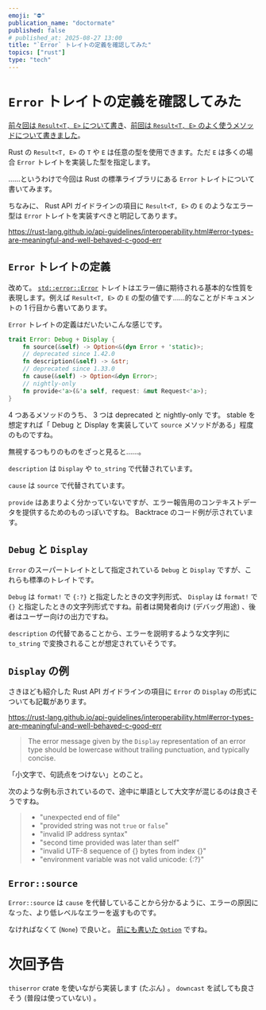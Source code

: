 ```yaml
---
emoji: "⛔"
publication_name: "doctormate"
published: false
# published_at: 2025-08-27 13:00
title: "`Error` トレイトの定義を確認してみた"
topics: ["rust"]
type: "tech"
---
```


# `Error` トレイトの定義を確認してみた

[前々回は `Result<T, E>` について書き](https://zenn.dev/doctormate/articles/4d7ef9face7b07)、[前回は `Result<T, E>` のよく使うメソッドについて書きました](https://zenn.dev/doctormate/articles/0142554bb24491)。

Rust の `Result<T, E>` の `T` や `E` は任意の型を使用できます。ただ `E` は多くの場合 `Error` トレイトを実装した型を指定します。

……というわけで今回は Rust の標準ライブラリにある `Error` トレイトについて書いてみます。

ちなみに、 Rust API ガイドラインの項目に `Result<T, E>` の `E` のようなエラー型は `Error` トレイトを実装すべきと明記してあります。

<https://rust-lang.github.io/api-guidelines/interoperability.html#error-types-are-meaningful-and-well-behaved-c-good-err>

## `Error` トレイトの定義

改めて。 [`std::error::Error`](https://doc.rust-lang.org/std/error/trait.Error.html) トレイトはエラー値に期待される基本的な性質を表現します。例えば `Result<T, E>` の `E` の型の値です……的なことがドキュメントの 1 行目から書いてあります。

`Error` トレイトの定義はだいたいこんな感じです。

```rust
trait Error: Debug + Display {
    fn source(&self) -> Option<&(dyn Error + 'static)>;
    // deprecated since 1.42.0
    fn description(&self) -> &str;
    // deprecated since 1.33.0
    fn cause(&self) -> Option<&dyn Error>;
    // nightly-only
    fn provide<'a>(&'a self, request: &mut Request<'a>);
}
```

4 つあるメソッドのうち、 3 つは deprecated と nightly-only です。 stable を想定すれば「 Debug と Display を実装していて `source` メソッドがある」程度のものですね。

無視するつもりのものをざっと見ると……。

`description` は `Display` や `to_string` で代替されています。

`cause` は `source` で代替されています。

`provide` はあまりよく分かっていないですが、エラー報告用のコンテキストデータを提供するためのものっぽいですね。 Backtrace のコード例が示されています。

## `Debug` と `Display`

`Error` のスーパートレイトとして指定されている `Debug` と `Display` ですが、これらも標準のトレイトです。

`Debug` は `format!` で `{:?}` と指定したときの文字列形式、 `Display` は `format!` で `{}` と指定したときの文字列形式ですね。前者は開発者向け (デバッグ用途) 、後者はユーザー向けの出力ですね。

`description` の代替であることから、エラーを説明するような文字列に `to_string` で変換されることが想定されていそうです。

## `Display` の例

さきほども紹介した Rust API ガイドラインの項目に `Error` の `Display` の形式についても記載があります。

<https://rust-lang.github.io/api-guidelines/interoperability.html#error-types-are-meaningful-and-well-behaved-c-good-err>

> The error message given by the `Display` representation of an error type should be lowercase without trailing punctuation, and typically concise.

「小文字で、句読点をつけない」とのこと。

次のような例も示されているので、途中に単語として大文字が混じるのは良さそうですね。

> - "unexpected end of file"
> - "provided string was not `true` or `false`"
> - "invalid IP address syntax"
> - "second time provided was later than self"
> - "invalid UTF-8 sequence of {} bytes from index {}"
> - "environment variable was not valid unicode: {:?}"

## `Error::source`

`Error::source` は `cause` を代替していることから分かるように、エラーの原因になった、より低レベルなエラーを返すものです。

なければなくて (`None`) で良いと。 [前にも書いた `Option`](https://zenn.dev/doctormate/articles/7100b404d89917) ですね。

# 次回予告

`thiserror` crate を使いながら実装します (たぶん) 。 `downcast` を試しても良さそう (普段は使っていない) 。

